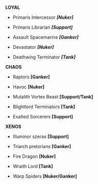 **LOYAL**

* Primaris Intercessor
***[Nuker]***

* Primaris Librarian
***[Support]***

* Assault Spacemarine
***[Ganker]***

* Devastator 
***[Nuker]***

* Deathwing Terminator 
***[Tank]***

**CHAOS**

* Raptors
**[Ganker]**

* Havoc
**[Nuker]**

* Mutalith Vortex Beast
**[Support/Tank]**

* Blightlord Terminators
**[Tank]**

* Exalted Sorcerers
**[Support]**

**XENOS**

* Illuminor szeras
**[Support]**

* Triarch pretorians
**[Ganker]**

* Fire Dragon
**[Nuker]**

* Wraith Lord
**[Tank]**

* Warp Spiders
**[Nuker/Ganker]**


